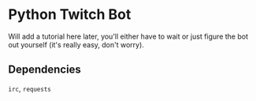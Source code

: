 # Python Twitch Bot
Will add a tutorial here later, you'll either have to wait or just figure the bot out yourself (it's really easy, don't worry).
## Dependencies
`irc`, `requests`
